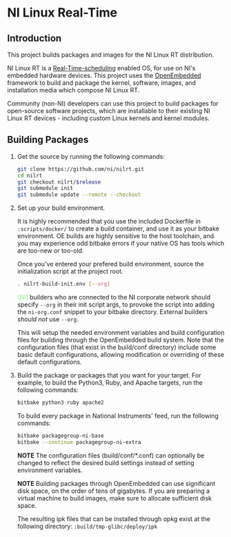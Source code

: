 # NI Linux Real-Time

## Introduction

This project builds packages and images for the NI Linux RT distribution.

NI Linux RT is a
[Real-Time-scheduling](https://rt.wiki.kernel.org/index.php/CONFIG_PREEMPT_RT_Patch)
enabled OS, for use on NI's embedded hardware devices. This project uses the
[OpenEmbedded](http://www.openembedded.org/wiki/Main_Page) framework to build
and package the kernel, software, images, and installation media which compose
NI Linux RT.

Community (non-NI) developers can use this project to build packages for
open-source software projects, which are installable to their existing NI Linux
RT devices - including custom Linux kernels and kernel modules.


## Building Packages

1. Get the source by running the following commands:
    ```bash
    git clone https://github.com/ni/nilrt.git
    cd nilrt
    git checkout nilrt/$release
    git submodule init
    git submodule update --remote --checkout
    ```

2. Set up your build environment.

    It is highly recommended that you use the included Dockerfile in
    `:scripts/docker/` to create a build container, and use it as your bitbake
    environment. OE builds are highly sensitive to the host toolchain, and you
    may experience odd bitbake errors if your native OS has tools which are
    too-new or too-old.

    Once you've entered your prefered build environment, source the
    initialization script at the project root.

    ```bash
    . nilrt-build-init.env [--org]
    ```

    <font color=lightgreen>[NI]</font> builders who are connected to the NI
    corporate network should specify `--org` in their init script args, to
    provoke the script into adding the `ni-org.conf` snippet to your bitbake
    directory. External builders *should not* use `--org`.

    This will setup the needed environment variables and build configuration
    files for building through the OpenEmbedded build system. Note that the
    configuration files (that exist in the build/conf directory) include some
    basic default configurations, allowing modification or overriding of these
    default configurations.

3. Build the package or packages that you want for your target. For example, to
build the Python3, Ruby, and Apache targets, run the following commands:

    ```bash
    bitbake python3 ruby apache2
    ```

    To build every package in National Instruments' feed, run the
following commands:

    ```bash
    bitbake packagegroup-ni-base
    bitbake --continue packagegroup-ni-extra
    ```

    **NOTE** The configuration files (build/conf/*.conf) can optionally
be changed to reflect the desired build settings instead of setting
environment variables.

    **NOTE** Building packages through OpenEmbedded can use significant
disk space, on the order of tens of gigabytes. If you are preparing a
virtual machine to build images, make sure to allocate sufficient disk
space.

    The resulting ipk files that can be installed through opkg exist at
the following directory: `:build/tmp-glibc/deploy/ipk`
